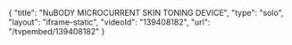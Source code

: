 {
    "title": "NuBODY MICROCURRENT SKIN TONING DEVICE",
    "type": "solo",
    "layout": "iframe-static",
    "videoId": "139408182",
    "url": "\/tvpembed\/139408182"
}